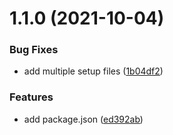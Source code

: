 # 1.1.0 (2021-10-04)


### Bug Fixes

* add multiple setup files ([1b04df2](https://github.com/umgbhalla/stowtheme/commit/1b04df2091ecafe7a8d123b336db89aba95878db))


### Features

* add package.json ([ed392ab](https://github.com/umgbhalla/stowtheme/commit/ed392ab8401e46e8238492b2d7720717edef832a))



